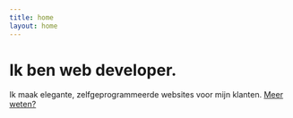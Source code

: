 ```yaml
---
title: home
layout: home
---
```


<h1><span class="element">Ik ben web developer.</span></h1>

Ik maak elegante, zelfgeprogrammeerde websites voor mijn klanten. [Meer weten?](/over-mij/)
